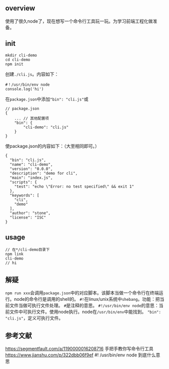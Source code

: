 ## overview

使用了很久node了，现在想写一个命令行工具玩一玩。为学习前端工程化做准备。

## init

```
mkdir cli-demo
cd cli-demo
npm init
```
创建`./cli.js`。内容如下：
```
#！/usr/bin/env node
console.log('hi')
```
在`package.json`中添加`"bin": "cli.js"`或
```
// package.json
{
	... // 其他配置项
	"bin": {
		"cli-demo": "cli.js"
	}
}
```
使package.json的内容如下：（大至相同即可。）
```
{
  "bin": "cli.js",
  "name": "cli-demo",
  "version": "0.0.0",
  "description": "demo for cli",
  "main": "index.js",
  "scripts": {
    "test": "echo \"Error: no test specified\" && exit 1"
  },
  "keywords": [
    "cli",
    "demo"
  ],
  "author": "stone",
  "license": "ISC"
}
```

## usage

```
// 在*/cli-demo目录下
npm link
cli-demo
// hi
```

## 解疑

`npm run xxx`会调用`package.json`中的对应脚本。该脚本当做一个命令行在终端运行。node的命令行是调用的shell的。
`#!`在linux/unix系统中`shebang`。功能：把当前文件当做可执行文件处理。
`#`是注释的意思。
`#!/usr/bin/env node`的意思：当前文件中可执行文件。使用node执行。node在`/usr/bin/env`中能找到。
`"bin": "cli.js"`，定义可执行文件。

## 参考文献

https://segmentfault.com/a/1190000016208716 手把手教你写命令行工具
https://www.jianshu.com/p/322dbb06f9ef #! /usr/bin/env node 到底什么意思